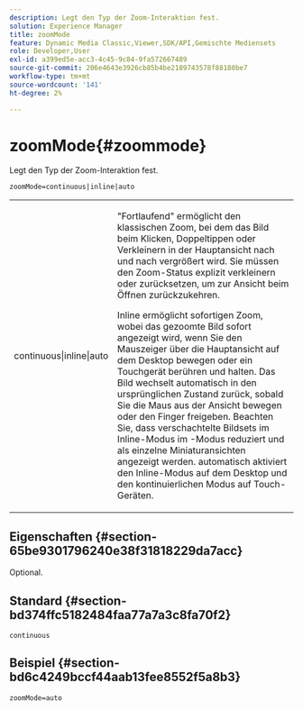 ```yaml
---
description: Legt den Typ der Zoom-Interaktion fest.
solution: Experience Manager
title: zoomMode
feature: Dynamic Media Classic,Viewer,SDK/API,Gemischte Mediensets
role: Developer,User
exl-id: a399ed5e-acc3-4c45-9c84-9fa572667489
source-git-commit: 206e4643e3926cb85b4be2189743578f88180be7
workflow-type: tm+mt
source-wordcount: '141'
ht-degree: 2%

---
```


# zoomMode{#zoommode}

Legt den Typ der Zoom-Interaktion fest.

`zoomMode=continuous|inline|auto`

<table id="table_E314540D347D47699C04EB80D20C0721"> 
 <tbody> 
  <tr> 
   <td colname="col1"> <p> <span class="codeph"> continuous|inline|auto  </span> </p> </td> 
   <td colname="col2"> <p> <span class="codeph"> "Fortlaufend" </span> ermöglicht den klassischen Zoom, bei dem das Bild beim Klicken, Doppeltippen oder Verkleinern in der Hauptansicht nach und nach vergrößert wird. Sie müssen den Zoom-Status explizit verkleinern oder zurücksetzen, um zur Ansicht beim Öffnen zurückzukehren. </p> <p> <span class="codeph"> Inline  </span> ermöglicht sofortigen Zoom, wobei das gezoomte Bild sofort angezeigt wird, wenn Sie den Mauszeiger über die Hauptansicht auf dem Desktop bewegen oder ein Touchgerät berühren und halten. Das Bild wechselt automatisch in den ursprünglichen Zustand zurück, sobald Sie die Maus aus der Ansicht bewegen oder den Finger freigeben. Beachten Sie, dass verschachtelte Bildsets im Inline-Modus </span> im <span class="codeph">-Modus reduziert und als einzelne Miniaturansichten angezeigt werden. <span class="codeph"> automatisch  </span> aktiviert den Inline-Modus auf dem Desktop und den kontinuierlichen Modus auf Touch-Geräten. </span></p> </td> 
  </tr> 
 </tbody> 
</table>

## Eigenschaften {#section-65be9301796240e38f31818229da7acc}

Optional.

## Standard {#section-bd374ffc5182484faa77a7a3c8fa70f2}

`continuous`

## Beispiel {#section-bd6c4249bccf44aab13fee8552f5a8b3}

`zoomMode=auto`
